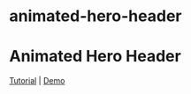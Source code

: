 # animated-hero-header

<h1>Animated Hero Header</h1>

<a target="_blank" href="https://www.frontendhero.dev/tutorial/animated-hero-header/">Tutorial</a> | <a target="_blank" href="https://www.frontendhero.dev/demo/animated-hero-header/">Demo</a>
